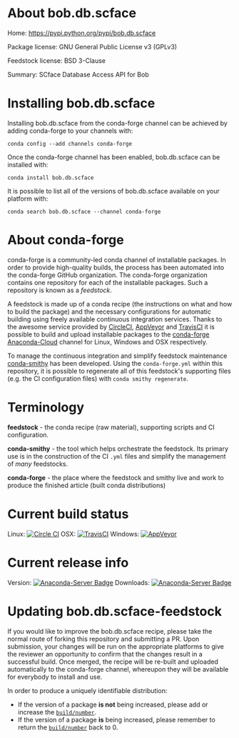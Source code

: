 About bob.db.scface
===================

Home: https://pypi.python.org/pypi/bob.db.scface

Package license: GNU General Public License v3 (GPLv3)

Feedstock license: BSD 3-Clause

Summary: SCface Database Access API for Bob



Installing bob.db.scface
========================

Installing bob.db.scface from the conda-forge channel can be achieved by adding conda-forge to your channels with:

```
conda config --add channels conda-forge
```

Once the conda-forge channel has been enabled, bob.db.scface can be installed with:

```
conda install bob.db.scface
```

It is possible to list all of the versions of bob.db.scface available on your platform with:

```
conda search bob.db.scface --channel conda-forge
```


About conda-forge
=================

conda-forge is a community-led conda channel of installable packages.
In order to provide high-quality builds, the process has been automated into the
conda-forge GitHub organization. The conda-forge organization contains one repository 
for each of the installable packages. Such a repository is known as a *feedstock*.

A feedstock is made up of a conda recipe (the instructions on what and how to build
the package) and the necessary configurations for automatic building using freely
available continuous integration services. Thanks to the awesome service provided by
[CircleCI](https://circleci.com/), [AppVeyor](http://www.appveyor.com/)
and [TravisCI](https://travis-ci.org/) it is possible to build and upload installable
packages to the [conda-forge](https://anaconda.org/conda-forge)
[Anaconda-Cloud](http://docs.anaconda.org/) channel for Linux, Windows and OSX respectively.

To manage the continuous integration and simplify feedstock maintenance
[conda-smithy](http://github.com/conda-forge/conda-smithy) has been developed.
Using the ``conda-forge.yml`` within this repository, it is possible to regenerate all of
this feedstock's supporting files (e.g. the CI configuration files) with ``conda smithy regenerate``.


Terminology
===========

**feedstock** - the conda recipe (raw material), supporting scripts and CI configuration.

**conda-smithy** - the tool which helps orchestrate the feedstock.
                   Its primary use is in the construction of the CI ``.yml`` files
                   and simplify the management of *many* feedstocks.

**conda-forge** - the place where the feedstock and smithy live and work to
                  produce the finished article (built conda distributions)

Current build status
====================
Linux: [![Circle CI](https://circleci.com/gh/conda-forge/bob.db.scface-feedstock.svg?style=svg)](https://circleci.com/gh/conda-forge/bob.db.scface-feedstock)
OSX: [![TravisCI](https://travis-ci.org/conda-forge/bob.db.scface-feedstock.svg?branch=master)](https://travis-ci.org/conda-forge/bob.db.scface-feedstock) 
Windows: [![AppVeyor](https://ci.appveyor.com/api/projects/status/github/conda-forge/bob.db.scface-feedstock?svg=True)](https://ci.appveyor.com/project/conda-forge/bob.db.scface-feedstock/branch/master)

Current release info
====================
Version: [![Anaconda-Server Badge](https://anaconda.org/conda-forge/bob.db.scface/badges/version.svg)](https://anaconda.org/conda-forge/bob.db.scface)
Downloads: [![Anaconda-Server Badge](https://anaconda.org/conda-forge/bob.db.scface/badges/downloads.svg)](https://anaconda.org/conda-forge/bob.db.scface)


Updating bob.db.scface-feedstock
================================

If you would like to improve the bob.db.scface recipe, please take the normal
route of forking this repository and submitting a PR. Upon submission, your changes will
be run on the appropriate platforms to give the reviewer an opportunity to confirm that the
changes result in a successful build. Once merged, the recipe will be re-built and uploaded
automatically to the conda-forge channel, whereupon they will be available for everybody to
install and use.

In order to produce a uniquely identifiable distribution:
 * If the version of a package **is not** being increased, please add or increase
   the [``build/number``](http://conda.pydata.org/docs/building/meta-yaml.html#build-number-and-string). 
 * If the version of a package **is** being increased, please remember to return
   the [``build/number``](http://conda.pydata.org/docs/building/meta-yaml.html#build-number-and-string)
   back to 0.
